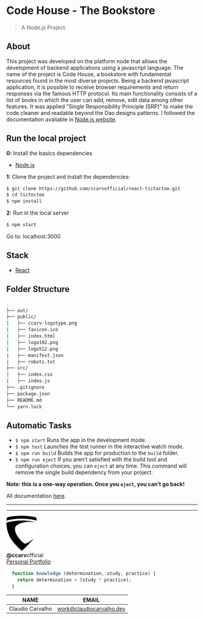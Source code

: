 # Code House - The Bookstore
> A Node.js Project.

## About
This project was developed on the platform node that allows the development of backend applications using a javascript language. The name of the project is Code House, a bookstore with fundamental resources found in the most diverse projects. Being a backend javascript application, it is possible to receive browser requirements and return responses via the famous HTTP protocol. Its main functionality consists of a list of books in which the user can add, remove, edit data among other features. It was applied "Single Responsibility Principle (SRP)" to make the code cleaner and readable beyond the Dao designs patterns. I followed the documentation avaliable in [Node.js website](https://nodejs.org/en/docs/).

## Run the local project

**0:** Install the basics dependencies
- [Node.js](https://nodejs.org)

**1:** Clone the project and install the dependencies:
```bash
$ git clone https://github.com/ccarvofficial/react-tictactoe.git
$ cd tictoctoe
$ npm install
```

**2:** Run in the local server
```bash
$ npm start
```
Go to: localhost:3000

## Stack
- [React](https://reactjs.org/)



## Folder Structure

```bash
.
├── out/
├── public/
|   ├── ccarv-logotype.png
|   ├── favicon.ico
|   ├── index.html
|   ├── logo192.png
|   ├── logo512.png
|   ├── manifest.json
|   ├── robots.txt
├── src/
|   ├── index.css
|   ├── index.js
├── .gitignore
├── package.json
├── README.md
└── yarn.lock
```

## Automatic Tasks
- ``` $ npm start ```  Runs the app in the development mode.
- ``` $ npm test ```  Launches the test runner in the interactive watch mode.
- ``` $ npm run build ```  Builds the app for production to the `build` folder.
- ``` $ npm run eject ```  If you aren’t satisfied with the build tool and configuration choices, you can `eject` at any time. This command will remove the single build dependency from your project.

**Note: this is a one-way operation. Once you `eject`, you can’t go back!**

All documentation [here](https://reactjs.org/docs/getting-started.html).

---
---
![Claudio Carvalho Logotype](https://github.com/ccarvofficial/react-tictactoe/blob/master/public/ccarv-logotype.png)<br>
**@ccarv**official<br>
[Personal Portfolio](http://claudiocarvalho.dev)

```javascript
  function knowledge (determination, study, practice) {
    return determination + (study * practice);
  }
```
| NAME             | EMAIL                    |
| ---------------- | ------------------------ |
| Claudio Carvalho | work@claudiocarvalho.dev |


